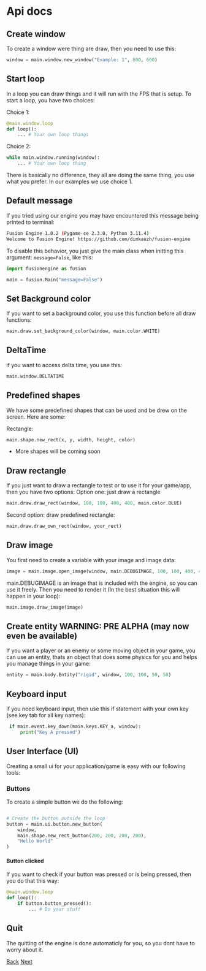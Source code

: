 # Api docs

## Create window

To create a window were thing are draw, then you need to use this:

```python
window = main.window.new_window("Example: 1", 800, 600)
```

## Start loop

In a loop you can draw things and it will run with the FPS that is setup. To start a loop, you have two choices:

Choice 1:

```python
@main.window.loop
def loop():
    ... # Your own loop things
```

Choice 2:

```python
while main.window.running(window):
    ... # Your own loop thing

```

There is basically no difference, they all are doing the same thing, you use what you prefer. In our examples we use choice 1.

## Default message
If you tried using our engine you may have encountered this message being printed to terminal:
```bash
Fusion Engine 1.0.2 (Pygame-ce 2.3.0, Python 3.11.4)
Welcome to Fusion Engine! https://github.com/dimkauzh/fusion-engine
```
To disable this behavior, you just give the main class when initting this argument: ``` message=False ```, like this:
```python
import fusionengine as fusion

main = fusion.Main("message=False")
```

## Set Background color

If you want to set a background color, you use this function before all draw functions:

```python
main.draw.set_background_color(window, main.color.WHITE)
```

## DeltaTime

if you want to access delta time, you use this:

```python
main.window.DELTATIME
```

## Predefined shapes

We have some predefined shapes that can be used and be drew on the screen. Here are some:

Rectangle:

```python
main.shape.new_rect(x, y, width, height, color)
```

- More shapes will be coming soon

## Draw rectangle

If you just want to draw a rectangle to test or to use it for your game/app, then you have two options:
Option one: just draw a rectangle

```python
main.draw.draw_rect(window, 100, 100, 400, 400, main.color.BLUE)
```

Second option: draw predefined rectangle:

```python
main.draw.draw_own_rect(window, your_rect)
```

## Draw image

You first need to create a variable with your image and image data:

```python
image = main.image.open_image(window, main.DEBUGIMAGE, 100, 100, 400, 400)
```

main.DEBUGIMAGE is an image that is included with the engine, so you can use it freely.
Then you need to render it (In the best situation this will happen in your loop):

```python
main.image.draw_image(image)
```

## Create entity WARNING: PRE ALPHA (may now even be available)

If you want a player or an enemy or some moving object in your game, you can use an entity, thats an object that does some physics for you
and helps you manage things in your game:

```python
entity = main.body.Entity("rigid", window, 100, 100, 50, 50)
```

## Keyboard input

if you need keyboard input, then use this if statement with your own key (see key tab for all key names):

```python
 if main.event.key_down(main.keys.KEY_a, window):
     print("Key A pressed")
```

## User Interface (UI)

Creating a small ui for your application/game is easy with our following tools:

### Buttons

To create a simple button we do the following:

```python

# Create the button outside the loop
button = main.ui.button.new_button(
    window,
    main.shape.new_rect_button(200, 200, 200, 200),
    "Hello World"
)

```

#### Button clicked

If you want to check if your button was pressed or is being pressed, then you do that this way:

```python
@main.window.loop
def loop():
    if button.button_pressed():
        ... # Do your stuff
```

## Quit

The quitting of the engine is done automaticly for you, so you dont have to worry about it.


[Back](wiki.md)
[Next](color_api.md)
